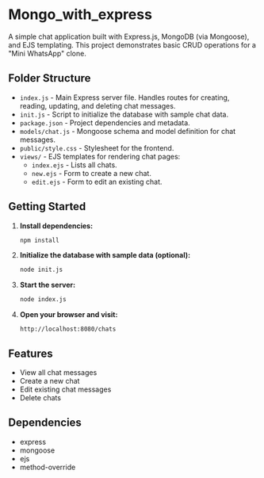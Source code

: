 # Mongo_with_express

A simple chat application built with Express.js, MongoDB (via Mongoose), and EJS templating. This project demonstrates basic CRUD operations for a "Mini WhatsApp" clone.

## Folder Structure

- `index.js` - Main Express server file. Handles routes for creating, reading, updating, and deleting chat messages.
- `init.js` - Script to initialize the database with sample chat data.
- `package.json` - Project dependencies and metadata.
- `models/chat.js` - Mongoose schema and model definition for chat messages.
- `public/style.css` - Stylesheet for the frontend.
- `views/` - EJS templates for rendering chat pages:
  - `index.ejs` - Lists all chats.
  - `new.ejs` - Form to create a new chat.
  - `edit.ejs` - Form to edit an existing chat.

## Getting Started

1. **Install dependencies:**
   ```sh
   npm install
   ```

2. **Initialize the database with sample data (optional):**
   ```sh
   node init.js
   ```

3. **Start the server:**
   ```sh
   node index.js
   ```

4. **Open your browser and visit:**
   ```
   http://localhost:8080/chats
   ```

## Features

- View all chat messages
- Create a new chat
- Edit existing chat messages
- Delete chats

## Dependencies

- express
- mongoose
- ejs
- method-override

##